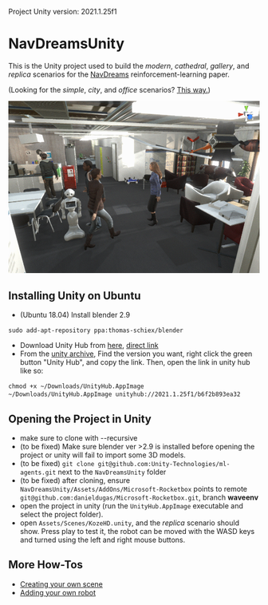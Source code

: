 Project Unity version: 2021.1.25f1

# NavDreamsUnity

This is the Unity project used to build the *modern*, *cathedral*, *gallery*, and *replica* scenarios for the [NavDreams](github.com/danieldugas/NavDreams) reinforcement-learning paper.

(Looking for the *simple*, *city*, and *office* scenarios? [This way.](github.com/ethz-asl/NavRep3DUnity))

![titleimage](github_media/titleimage.gif)

## Installing Unity on Ubuntu

- (Ubuntu 18.04) Install blender 2.9
```
sudo add-apt-repository ppa:thomas-schiex/blender
```
- Download Unity Hub from [here](https://unity3d.com/get-unity/download), [direct link](https://public-cdn.cloud.unity3d.com/hub/prod/UnityHub.AppImage)
- From the [unity archive](https://unity3d.com/get-unity/download/archive), Find the version you want, right click the green button "Unity Hub", and copy the link. Then, open the link in unity hub like so:
```
chmod +x ~/Downloads/UnityHub.AppImage
~/Downloads/UnityHub.AppImage unityhub://2021.1.25f1/b6f2b893ea32
```

## Opening the Project in Unity

- make sure to clone with --recursive
- (to be fixed) Make sure blender ver >2.9 is installed before opening the project or unity will fail to import some 3D models.
- (to be fixed) `git clone git@github.com:Unity-Technologies/ml-agents.git` next to the `NavDreamsUnity` folder
- (to be fixed) after cloning, ensure `NavDreamsUnity/Assets/AddOns/Microsoft-Rocketbox` points to remote `git@github.com:danieldugas/Microsoft-Rocketbox.git`, branch **waveenv**
- open the project in unity (run the `UnityHub.AppImage` executable and select the project folder).
- open `Assets/Scenes/KozeHD.unity`, and the *replica* scenario should show. Press play to test it, the robot can be moved with the WASD keys and turned using the left and right mouse buttons.


## More How-Tos

- [Creating your own scene](wiki/custom_scene.md)
- [Adding your own robot](wiki/custom_robot.md)

